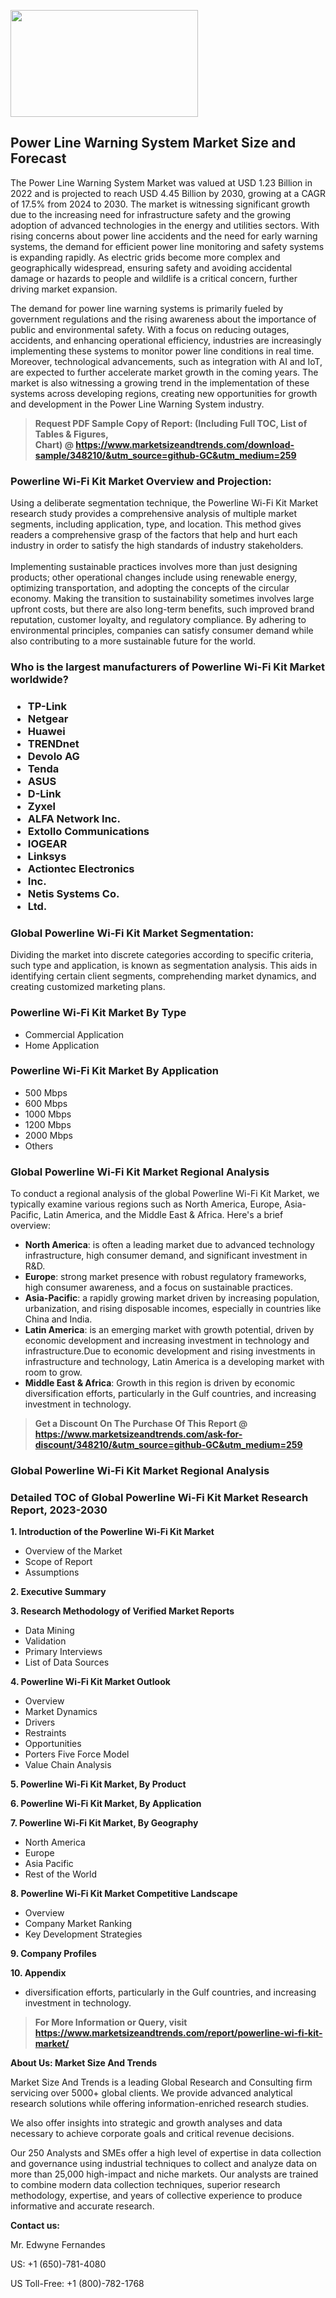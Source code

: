 <p><img class="alignnone size-medium wp-image-20088" src="https://ffe5etoiles.com/wp-content/uploads/2024/12/MST1-300x171.png" alt="" width="300" height="171" /></p><h2>Power Line Warning System Market Size and Forecast</h2><p>The Power Line Warning System Market was valued at USD 1.23 Billion in 2022 and is projected to reach USD 4.45 Billion by 2030, growing at a CAGR of 17.5% from 2024 to 2030. The market is witnessing significant growth due to the increasing need for infrastructure safety and the growing adoption of advanced technologies in the energy and utilities sectors. With rising concerns about power line accidents and the need for early warning systems, the demand for efficient power line monitoring and safety systems is expanding rapidly. As electric grids become more complex and geographically widespread, ensuring safety and avoiding accidental damage or hazards to people and wildlife is a critical concern, further driving market expansion.</p><p>The demand for power line warning systems is primarily fueled by government regulations and the rising awareness about the importance of public and environmental safety. With a focus on reducing outages, accidents, and enhancing operational efficiency, industries are increasingly implementing these systems to monitor power line conditions in real time. Moreover, technological advancements, such as integration with AI and IoT, are expected to further accelerate market growth in the coming years. The market is also witnessing a growing trend in the implementation of these systems across developing regions, creating new opportunities for growth and development in the Power Line Warning System industry.</p></p><blockquote id="" class=""><strong>Request PDF Sample Copy of Report: (Including Full TOC, List of Tables &amp; Figures, Chart)&nbsp;@&nbsp;<strong><a href="https://www.marketsizeandtrends.com/download-sample/348210/&utm_source=github-GC&utm_medium=259" target="_blank">https://www.marketsizeandtrends.com/download-sample/348210/&utm_source=github-GC&utm_medium=259</a></strong></strong></blockquote><h3 id="" class="">Powerline Wi-Fi Kit Market&nbsp;Overview and Projection:</h3><p id="" class="">Using a deliberate segmentation technique, the Powerline Wi-Fi Kit Market research study provides a comprehensive analysis of multiple market segments, including application, type, and location. This method gives readers a comprehensive grasp of the factors that help and hurt each industry in order to satisfy the high standards of industry stakeholders. <br /> <br />Implementing sustainable practices involves more than just designing products; other operational changes include using renewable energy, optimizing transportation, and adopting the concepts of the circular economy. Making the transition to sustainability sometimes involves large upfront costs, but there are also long-term benefits, such improved brand reputation, customer loyalty, and regulatory compliance. By adhering to environmental principles, companies can satisfy consumer demand while also contributing to a more sustainable future for the world.</p><h3 id="" class="">Who is the largest manufacturers of&nbsp;Powerline Wi-Fi Kit Market worldwide?</h3><h3 class=""><p><ul><li>TP-Link </li><li> Netgear </li><li> Huawei </li><li> TRENDnet </li><li> Devolo AG </li><li> Tenda </li><li> ASUS </li><li> D-Link </li><li> Zyxel </li><li> ALFA Network Inc. </li><li> Extollo Communications </li><li> IOGEAR </li><li> Linksys </li><li> Actiontec Electronics </li><li> Inc. </li><li> Netis Systems Co. </li><li> Ltd.</li></ul></p></h3><h3 id="" class="">Global&nbsp;Powerline Wi-Fi Kit Market Segmentation:</h3><p id="" class="">Dividing the market into discrete categories according to specific criteria, such type and application, is known as segmentation analysis. This aids in identifying certain client segments, comprehending market dynamics, and creating customized marketing plans.</p><h3 id="" class="">Powerline Wi-Fi Kit Market&nbsp;By Type</h3><p><p><ul><li>Commercial Application</li><li> Home Application</p></li></ul></p></p><h3 id="" class="">Powerline Wi-Fi Kit Market&nbsp;By Application</h3><p class=""><p><ul><li>500 Mbps</li><li> 600 Mbps</li><li> 1000 Mbps</li><li> 1200 Mbps</li><li> 2000 Mbps</li><li> Others</li></ul></p></p><h3 id="" class="">Global Powerline Wi-Fi Kit Market Regional Analysis</h3><p id="" class="">To conduct a regional analysis of the global Powerline Wi-Fi Kit Market, we typically examine various regions such as North America, Europe, Asia-Pacific, Latin America, and the Middle East &amp; Africa. Here's a brief overview:</p><ul><li><strong>North America</strong>: is often a leading market due to advanced technology infrastructure, high consumer demand, and significant investment in R&amp;D.</li><li><strong>Europe</strong>: strong market presence with robust regulatory frameworks, high consumer awareness, and a focus on sustainable practices.</li><li><strong>Asia-Pacific</strong>: a rapidly growing market driven by increasing population, urbanization, and rising disposable incomes, especially in countries like China and India.</li><li><strong>Latin America</strong>: is an emerging market with growth potential, driven by economic development and increasing investment in technology and infrastructure.Due to economic development and rising investments in infrastructure and technology, Latin America is a developing market with room to grow.</li><li><strong>Middle East &amp; Africa</strong>: Growth in this region is driven by economic diversification efforts, particularly in the Gulf countries, and increasing investment in technology.</li></ul><blockquote id="" class=""><strong>Get a Discount On The Purchase Of This Report @ <strong><a href="https://www.marketsizeandtrends.com/ask-for-discount/348210/&utm_source=github-GC&utm_medium=259" target="_blank">https://www.marketsizeandtrends.com/ask-for-discount/348210/&utm_source=github-GC&utm_medium=259</a></strong></strong></blockquote><h3 id="" class="">Global Powerline Wi-Fi Kit Market Regional Analysis</h3><h3 id="" class="">Detailed TOC of Global Powerline Wi-Fi Kit Market Research Report, 2023-2030</h3><p id="" class=""><strong>1. Introduction of the Powerline Wi-Fi Kit Market</strong></p><ul><li>Overview of the Market</li><li>Scope of Report</li><li>Assumptions</li></ul><p id="" class=""><strong>2. Executive Summary</strong></p><p id="" class=""><strong>3. Research Methodology of Verified Market Reports</strong></p><ul><li>Data Mining</li><li>Validation</li><li>Primary Interviews</li><li>List of Data Sources</li></ul><p id="" class=""><strong>4. Powerline Wi-Fi Kit Market Outlook</strong></p><ul><li>Overview</li><li>Market Dynamics</li><li>Drivers</li><li>Restraints</li><li>Opportunities</li><li>Porters Five Force Model</li><li>Value Chain Analysis</li></ul><p id="" class=""><strong>5. Powerline Wi-Fi Kit Market, By Product</strong></p><p id="" class=""><strong>6. Powerline Wi-Fi Kit Market, By Application</strong></p><p id="" class=""><strong>7. Powerline Wi-Fi Kit Market, By Geography</strong></p><ul><li>North America</li><li>Europe</li><li>Asia Pacific</li><li>Rest of the World</li></ul><p id="" class=""><strong>8. Powerline Wi-Fi Kit Market Competitive Landscape</strong></p><ul><li>Overview</li><li>Company Market Ranking</li><li>Key Development Strategies</li></ul><p id="" class=""><strong>9. Company Profiles</strong></p><p id="" class=""><strong>10. Appendix</strong></p><ul><li>diversification efforts, particularly in the Gulf countries, and increasing investment in technology.</li></ul><blockquote id="" class=""><strong>For More Information or Query, visit <strong><strong><a href="https://www.marketsizeandtrends.com/report/powerline-wi-fi-kit-market/" target="_blank">https://www.marketsizeandtrends.com/report/powerline-wi-fi-kit-market/</a></strong></strong></strong></blockquote><p id="" class=""><strong>About Us: Market Size And Trends</strong></p><p id="" class="">Market Size And Trends is a leading Global Research and Consulting firm servicing over 5000+ global clients. We provide advanced analytical research solutions while offering information-enriched research studies.</p><p id="" class="">We also offer insights into strategic and growth analyses and data necessary to achieve corporate goals and critical revenue decisions.</p><p id="" class="">Our 250 Analysts and SMEs offer a high level of expertise in data collection and governance using industrial techniques to collect and analyze data on more than 25,000 high-impact and niche markets. Our analysts are trained to combine modern data collection techniques, superior research methodology, expertise, and years of collective experience to produce informative and accurate research.</p><p id="" class=""><strong>Contact us:</strong></p><p id="" class="">Mr. Edwyne Fernandes</p><p id="" class="">US: +1 (650)-781-4080</p><p id="" class="">US Toll-Free: +1 (800)-782-1768</p>
